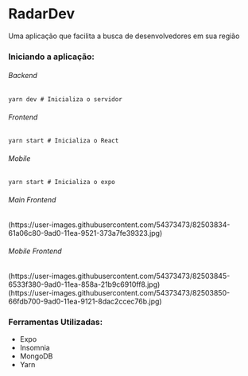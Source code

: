 <h1>RadarDev</h1>
<span>Uma aplicação que facilita a busca de desenvolvedores em sua região</span>


<h3>Iniciando a aplicação:</h3>
<h6>Backend</h6>

```
yarn dev # Inicializa o servidor
```

<h6>Frontend</h6>

```
yarn start # Inicializa o React
```

<h6>Mobile</h6>

```
yarn start # Inicializa o expo
```
<h6>Main Frontend</h6>
(https://user-images.githubusercontent.com/54373473/82503834-61a06c80-9ad0-11ea-9521-373a7fe39323.jpg)

</br>

<h6>Mobile Frontend</h6>
<p aling="center">
(https://user-images.githubusercontent.com/54373473/82503845-6533f380-9ad0-11ea-858a-21b9c6910ff8.jpg)</br>
(https://user-images.githubusercontent.com/54373473/82503850-66fdb700-9ad0-11ea-9121-8dac2ccec76b.jpg)



</p>

<h3>Ferramentas Utilizadas:</h3>
<ul>
  <li>Expo</li>
  <li>Insomnia</li>
  <li>MongoDB</li>
  <li>Yarn</li>
</ul>
